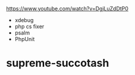 https://www.youtube.com/watch?v=DgjLuZdDtP0
* xdebug
* php cs fixer
* psalm
* PhpUnit
# supreme-succotash
